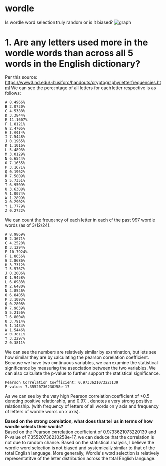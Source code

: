 # wordle
Is wordle word selection truly random or is it biased?
![graph](https://i.imgur.com/h1HDE3A.png)

# 1. Are any letters used more in the wordle words than across all 5 words in the English dictionary?
Per this source: https://www3.nd.edu/~busiforc/handouts/cryptography/letterfrequencies.html
We can see the percentage of all letters for each letter respective is as follows:
```
A 8.4966%
B 2.0720%
C 4.5388%
D 3.3844%
E 11.1607%
F 1.8121%
G 2.4705%
H 3.0034%
I 7.5448%
J 0.1965%
K 1.1016%
L 5.4893%
M 3.0129%
N 6.6544%
O 7.1635%
P 3.1671%
Q 0.1962%
R 7.5809%
S 5.7351%
T 6.9509%
U 3.6308%
V 1.0074%
W 1.2899%
X 0.2902%
Y 1.7779%
Z 0.2722%
```
We can count the freuqency of each letter in each of the past 997 wordle words (as of 3/12/24).
```
A 8.9869%
B 2.3671%
C 4.2528%
D 3.1294%
E 10.7924%
F 1.8656%
G 2.8686%
H 3.7312%
I 5.5767%
J 0.2006%
K 1.9458%
L 6.0983%
M 2.6480%
N 4.8546%
O 6.8405%
P 3.1093%
Q 0.2808%
R 7.9639%
S 5.2156%
T 6.8004%
U 3.7914%
V 1.1434%
W 1.5446%
X 0.3811%
Y 3.2297%
Z 0.3811%
```

We can see the numbers are relatively similar by examination, but lets see how similar they are by calculating the pearson correlation coefficient. Because we have two continuous variables, we can examine the statistical significance by measuring the association between the two variables. We can also calculate the p-value to further support the statistical significance.
```
Pearson Correlation Coefficient: 0.9733621073220139
P-value: 7.35520736230258e-17
```
As we can see by the very high Pearson correlation coefficient of >0.5 denoting positive relationship, and 0.97... denotes a very strong positive relationship. (with frequency of letters of all words on y axis and frequency of letters of wordle words on x axis).

**Based on the strong correlation, what does that tell us in terms of how wordle selects their words?**\
Based on the Pearson correlation coefficient of 0.9733621073220139 and P-value of 7.35520736230258e-17, we can deduce that the correlation is not due to random chance. Based on the statistical analysis, I believe the wordle word selection is not biased and systemically similar to that of the total English language. More generally, Wordle's word selection is relatively representatitve of the letter distribution across the total English language. 
